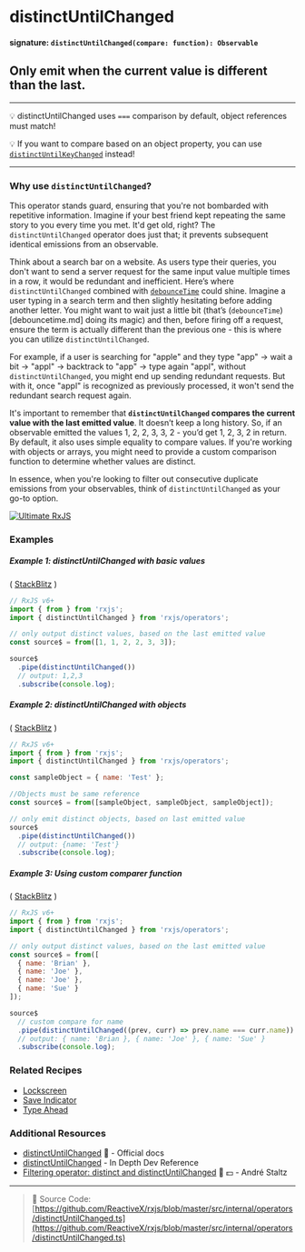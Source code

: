 # distinctUntilChanged

#### signature: `distinctUntilChanged(compare: function): Observable`

## Only emit when the current value is different than the last.

---

💡 distinctUntilChanged uses `===` comparison by default, object references must
match!

💡 If you want to compare based on an object property, you can use
[`distinctUntilKeyChanged`](distinctuntilkeychanged.md) instead!

---

### Why use `distinctUntilChanged`?

This operator stands guard, ensuring that you're not bombarded with repetitive information. Imagine if your best friend kept repeating the same story to you every time you met. It'd get old, right? The `distinctUntilChanged` operator does just that; it prevents subsequent identical emissions from an observable.

Think about a search bar on a website. As users type their queries, you don't want to send a server request for the same input value multiple times in a row, it would be redundant and inefficient. Here’s where `distinctUntilChanged` combined with [`debounceTime`](debouncetime.md) could shine. Imagine a user typing in a search term and then slightly hesitating before adding another letter. You might want to wait just a little bit (that’s (`debounceTime`)[debouncetime.md] doing its magic) and then, before firing off a request, ensure the term is actually different than the previous one - this is where you can utilize `distinctUntilChanged`.

For example, if a user is searching for "apple" and they type "app" -> wait a bit -> "appl" -> backtrack to "app" -> type again "appl", without `distinctUntilChanged`, you might end up sending redundant requests. But with it, once "appl" is recognized as previously processed, it won't send the redundant search request again.

It's important to remember that **`distinctUntilChanged` compares the current value with the last emitted value**. It doesn’t keep a long history. So, if an observable emitted the values 1, 2, 2, 3, 3, 2 - you’d get 1, 2, 3, 2 in return. By default, it also uses simple equality to compare values. If you're working with objects or arrays, you might need to provide a custom comparison function to determine whether values are distinct.

In essence, when you're looking to filter out consecutive duplicate emissions from your observables, think of `distinctUntilChanged` as your go-to option.

[![Ultimate RxJS](https://drive.google.com/uc?export=view&id=1qq2-q-eVe-F_-d0eSvTyqaGRjpfLDdJz 'Ultimate RxJS')](https://ultimatecourses.com/courses/rxjs?ref=4)

### Examples

##### Example 1: distinctUntilChanged with basic values

(
[StackBlitz](https://stackblitz.com/edit/typescript-bsb8mw?file=index.ts&devtoolsheight=100)
)

```js
// RxJS v6+
import { from } from 'rxjs';
import { distinctUntilChanged } from 'rxjs/operators';

// only output distinct values, based on the last emitted value
const source$ = from([1, 1, 2, 2, 3, 3]);

source$
  .pipe(distinctUntilChanged())
  // output: 1,2,3
  .subscribe(console.log);
```

##### Example 2: distinctUntilChanged with objects

(
[StackBlitz](https://stackblitz.com/edit/typescript-moe7mh?file=index.ts&devtoolsheight=100)
)

```js
// RxJS v6+
import { from } from 'rxjs';
import { distinctUntilChanged } from 'rxjs/operators';

const sampleObject = { name: 'Test' };

//Objects must be same reference
const source$ = from([sampleObject, sampleObject, sampleObject]);

// only emit distinct objects, based on last emitted value
source$
  .pipe(distinctUntilChanged())
  // output: {name: 'Test'}
  .subscribe(console.log);
```

##### Example 3: Using custom comparer function

(
[StackBlitz](https://stackblitz.com/edit/typescript-hzta27?file=index.ts&devtoolsheight=100)
)

```js
// RxJS v6+
import { from } from 'rxjs';
import { distinctUntilChanged } from 'rxjs/operators';

// only output distinct values, based on the last emitted value
const source$ = from([
  { name: 'Brian' },
  { name: 'Joe' },
  { name: 'Joe' },
  { name: 'Sue' }
]);

source$
  // custom compare for name
  .pipe(distinctUntilChanged((prev, curr) => prev.name === curr.name))
  // output: { name: 'Brian }, { name: 'Joe' }, { name: 'Sue' }
  .subscribe(console.log);
```

### Related Recipes

- [Lockscreen](../../recipes/lockscreen.md)
- [Save Indicator](../../recipes/save-indicator.md)
- [Type Ahead](../../recipes/type-ahead.md)

### Additional Resources

- [distinctUntilChanged](https://rxjs.dev/api/operators/distinctUntilChanged)
  📰 - Official docs
- [distinctUntilChanged](https://indepth.dev/reference/rxjs/operators/distinct-until-changed) - In Depth Dev Reference
- [Filtering operator: distinct and distinctUntilChanged](https://egghead.io/lessons/rxjs-filtering-operators-distinct-and-distinctuntilchanged?course=rxjs-beyond-the-basics-operators-in-depth)
  🎥 💵 - André Staltz

---

> 📁 Source Code:
> [https://github.com/ReactiveX/rxjs/blob/master/src/internal/operators/distinctUntilChanged.ts](https://github.com/ReactiveX/rxjs/blob/master/src/internal/operators/distinctUntilChanged.ts)

